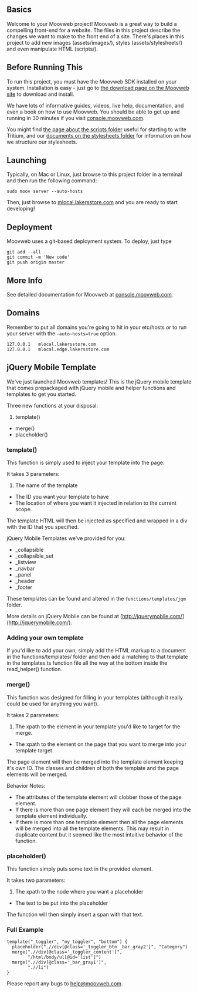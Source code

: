 ## Basics

Welcome to your Moovweb project! Moovweb is a great way to build a compelling front-end for a website. The files in this project describe the changes we want to make to the front end of a site. There's places in this project to add new images (assets/images/), styles (assets/stylesheets/) and even manipulate HTML (scripts/).

## Before Running This

To run this project, you must have the Moovweb SDK installed on your system. Installation is easy - just go to [the download page on the Moovweb site](http://console.moovweb.com/download) to download and install.

We have lots of informative guides, videos, live help, documentation, and even a book on how to use Moovweb. You should be able to get up and running in 30 minutes if you visit [console.moovweb.com](http://console.moovweb.com).

You might find [the page about the scripts folder](http://console.moovweb.com/learn/reference/configuration/pages) useful for starting to write Tritium, and our [documents on the stylesheets folder](http://console.moovweb.com/learn/reference/configuration/stylesheet) for information on how we structure our stylesheets.

## Launching

Typically, on Mac or Linux, just browse to this project folder in a terminal and then run the following command:

    sudo moov server --auto-hosts

Then, just browse to [mlocal.lakersstore.com](http://mlocal.lakersstore.com) and you are ready to start developing!

## Deployment

Moovweb uses a git-based deployment system. To deploy, just type

    git add --all
    git commit -m 'New code'
    git push origin master

## More Info

See detailed documentation for Moovweb at [console.moovweb.com](http://console.moovweb.com).

## Domains
Remember to put all domains you're going to hit in your etc/hosts or to run your server with the `-auto-hosts=true` option.


    127.0.0.1   mlocal.lakersstore.com
    127.0.0.1   mlocal.edge.lakersstore.com

## jQuery Mobile Template

We've just launched Moovweb templates! This is the jQuery mobile template that comes prepackaged with jQuery mobile and helper functions and templates to get you started.

Three new functions at your disposal:

1. template()
- merge()
- placeholder()

### template()

This function is simply used to inject your template into the page.

It takes 3 parameters:

1. The name of the template
- The ID you want your template to have
- The location of where you want it injected in relation to the current scope.

The template HTML will then be injected as specified and wrapped in a div with the ID that you specified.

jQuery Mobile Templates we've provided for you:

- \_collapsible
- \_collapsible_set
- \_listview
- \_navbar
- \_panel
- \_header
- \_footer

These templates can be found and altered in the `functions/templates/jqm` folder.

More details on jQuery Mobile can be found at [http://jquerymobile.com/](http://jquerymobile.com/).

### Adding your own template

If you'd like to add your own, simply add the HTML markup to a document in the functions/templates/ folder and then add a matching to that template in the templates.ts function file all the way at the bottom inside the read_helper() function.

### merge()

This function was designed for filling in your templates (although it really could be used for anything you want).

It takes 2 parameters:

1. The xpath to the element in your template you'd like to target for the merge.
- The xpath to the element on the page that you want to merge into your template target.

The page element will then be merged into the template element keeping it's own ID. The classes and children of both the template and the page elements will be merged.

Behavior Notes:

- The attributes of the template element will clobber those of the page element.
- If there is more than one page element they will each be merged into the template element individually.
- If there is more than one template element then all the page elements will be merged into all the template elements. This may result in duplicate content but it seemed like the most intuitive behavior of the function.

### placeholder()

This function simply puts some text in the provided element.

It takes two parameters:

1. The xpath to the node where you want a placeholder
- The text to be put into the placeholder

The function will then simply insert a span with that text.

### Full Example

    template("_toggler", "my_toggler", "bottom") {
      placeholder(".//div[@class='_toggler_btn _bar_gray2']", "Category")
      merge(".//div[@class='_toggler_content']",
            "/html/body/ul[@id='list']")
      merge(".//div[@class='_bar_gray1']",
            ".//li")
    }

Please report any bugs to help@moovweb.com.
